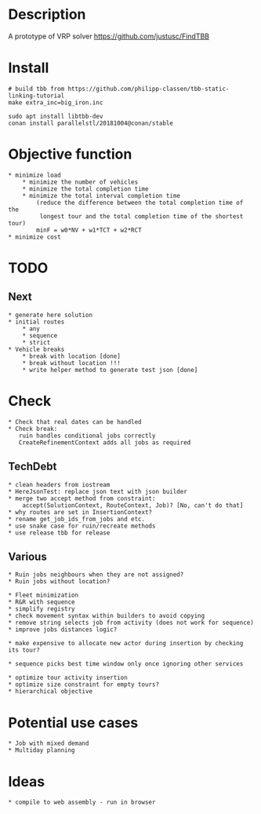 # Description

A prototype of VRP solver
https://github.com/justusc/FindTBB


# Install

    # build tbb from https://github.com/philipp-classen/tbb-static-linking-tutorial
    make extra_inc=big_iron.inc

    sudo apt install libtbb-dev
    conan install parallelstl/20181004@conan/stable


# Objective function
    * minimize load
        * minimize the number of vehicles
        * minimize the total completion time
        * minimize the total interval completion time
            (reduce the difference between the total completion time of the
             longest tour and the total completion time of the shortest tour)
            minF = w0*NV + w1*TCT + w2*RCT
    * minimize cost


# TODO

## Next
    * generate here solution
    * initial routes
        * any
        * sequence
        * strict
    * Vehicle breaks
        * break with location [done]
        * break without location !!!
        * write helper method to generate test json [done]


# Check
    * Check that real dates can be handled
    * Check break:
       ruin handles conditional jobs correctly
       CreateRefinementContext adds all jobs as required

## TechDebt
    * clean headers from iostream
    * HereJsonTest: replace json text with json builder
    * merge two accept method from constraint:
        accept(SolutionContext, RouteContext, Job)? [No, can't do that]
    * why routes are set in InsertionContext?
    * rename get_job_ids_from_jobs and etc.
    * use snake case for ruin/recreate methods
    * use release tbb for release

## Various
    * Ruin jobs neighbours when they are not assigned?
    * Ruin jobs without location?

    * Fleet minimization
    * R&R with sequence
    * simplify registry
    * check movement syntax within builders to avoid copying
    * remove string selects job from activity (does not work for sequence)
    * improve jobs distances logic?

    * make expensive to allocate new actor during insertion by checking its tour?

    * sequence picks best time window only once ignoring other services

    * optimize tour activity insertion
    * optimize size constraint for empty tours?
    * hierarchical objective


# Potential use cases
    * Job with mixed demand
    * Multiday planning

# Ideas
    * compile to web assembly - run in browser